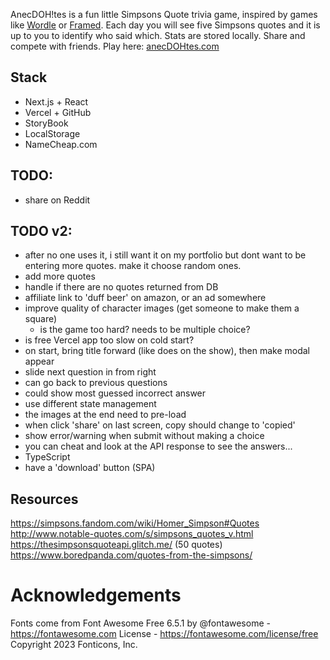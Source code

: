 AnecDOH!tes is a fun little Simpsons Quote trivia game, inspired by games like [Wordle](https://www.nytimes.com/games/wordle/index.html) or [Framed](www.framed.wtf). Each day you will see five Simpsons quotes and it is up to you to identify who said which. Stats are stored locally. Share and compete with friends. Play here: [anecDOHtes.com](https://www.anecdohtes.com)

## Stack

- Next.js + React
- Vercel + GitHub
- StoryBook
- LocalStorage
- NameCheap.com

## TODO:

- share on Reddit

## TODO v2:

- after no one uses it, i still want it on my portfolio but dont want to be entering more quotes. make it choose random ones.
- add more quotes
- handle if there are no quotes returned from DB
- affiliate link to 'duff beer' on amazon, or an ad somewhere
- improve quality of character images (get someone to make them a square)
  - is the game too hard? needs to be multiple choice?
- is free Vercel app too slow on cold start?
- on start, bring title forward (like does on the show), then make modal appear
- slide next question in from right
- can go back to previous questions
- could show most guessed incorrect answer
- use different state management
- the images at the end need to pre-load
- when click 'share' on last screen, copy should change to 'copied'
- show error/warning when submit without making a choice
- you can cheat and look at the API response to see the answers...
- TypeScript
- have a 'download' button (SPA)

## Resources

https://simpsons.fandom.com/wiki/Homer_Simpson#Quotes
http://www.notable-quotes.com/s/simpsons_quotes_v.html
https://thesimpsonsquoteapi.glitch.me/ (50 quotes)
https://www.boredpanda.com/quotes-from-the-simpsons/

# Acknowledgements

Fonts come from Font Awesome Free 6.5.1 by @fontawesome - https://fontawesome.com License - https://fontawesome.com/license/free Copyright 2023 Fonticons, Inc.
